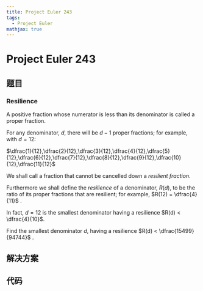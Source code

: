```yaml
---
title: Project Euler 243
tags:
  - Project Euler
mathjax: true
---
```

<escape><!-- more --></escape>
    

# Project Euler 243
## 题目
### Resilience

A positive fraction whose numerator is less than its denominator is called a proper fraction.

For any denominator, $d$, there will be $d−1$ proper fractions; for example, with $d=12$:

$\dfrac{1}{12},\dfrac{2}{12},\dfrac{3}{12},\dfrac{4}{12},\dfrac{5}{12},\dfrac{6}{12},\dfrac{7}{12},\dfrac{8}{12},\dfrac{9}{12},\dfrac{10}{12},\dfrac{11}{12}$

We shall call a fraction that cannot be cancelled down a *resilient fraction*.

Furthermore we shall define the *resilience* of a denominator, $R(d)$, to be the ratio of its proper fractions that are resilient; for example, $R(12) = \dfrac{4}{11}$ .

In fact, $d=12$ is the smallest denominator having a resilience $R(d) < \dfrac{4}{10}$.

Find the smallest denominator $d$, having a resilience $R(d) < \dfrac{15499}{94744}$ .


## 解决方案


## 代码


